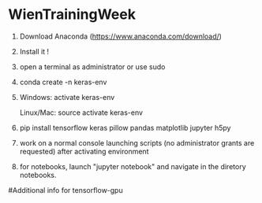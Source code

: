 # WienTrainingWeek

1) Download Anaconda (https://www.anaconda.com/download/)

2) Install it !

3) open a terminal as administrator or use sudo
 
4) conda create -n keras-env

5) Windows: activate keras-env

   Linux/Mac:  source activate keras-env

6) pip install tensorflow keras pillow pandas matplotlib jupyter h5py
          
7) work on a normal console launching scripts (no administrator grants are requested) after activating environment

8) for notebooks, launch "jupyter notebook" and navigate in the diretory notebooks.

#Additional info for tensorflow-gpu    
